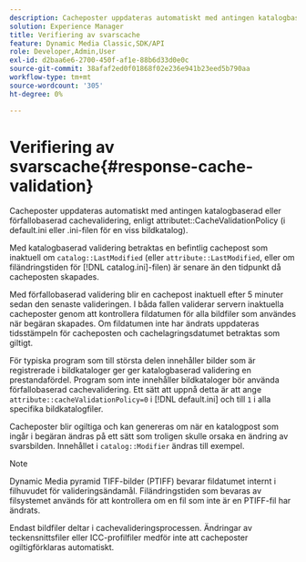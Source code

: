 ```yaml
---
description: Cacheposter uppdateras automatiskt med antingen katalogbaserad eller förfallobaserad cachevalidering, vilket väljs med attributet CacheValidationPolicy (i default.ini eller .ini-filen för en viss bildkatalog).
solution: Experience Manager
title: Verifiering av svarscache
feature: Dynamic Media Classic,SDK/API
role: Developer,Admin,User
exl-id: d2baa6e6-2700-450f-af1e-88b6d33d0e0c
source-git-commit: 38afaf2ed0f01868f02e236e941b23eed5b790aa
workflow-type: tm+mt
source-wordcount: '305'
ht-degree: 0%

---
```


# Verifiering av svarscache{#response-cache-validation}

Cacheposter uppdateras automatiskt med antingen katalogbaserad eller förfallobaserad cachevalidering, enligt attributet::CacheValidationPolicy (i default.ini eller .ini-filen för en viss bildkatalog).

Med katalogbaserad validering betraktas en befintlig cachepost som inaktuell om `catalog::LastModified` (eller `attribute::LastModified`, eller om filändringstiden för [!DNL catalog.ini]-filen) är senare än den tidpunkt då cacheposten skapades.

Med förfallobaserad validering blir en cachepost inaktuell efter 5 minuter sedan den senaste valideringen. I båda fallen validerar servern inaktuella cacheposter genom att kontrollera fildatumen för alla bildfiler som användes när begäran skapades. Om fildatumen inte har ändrats uppdateras tidsstämpeln för cacheposten och cachelagringsdatumet betraktas som giltigt.

För typiska program som till största delen innehåller bilder som är registrerade i bildkataloger ger ger katalogbaserad validering en prestandafördel. Program som inte innehåller bildkataloger bör använda förfallobaserad cachevalidering. Ett sätt att uppnå detta är att ange `attribute::cacheValidationPolicy=0` i [!DNL default.ini] och till `1` i alla specifika bildkatalogfiler.

Cacheposter blir ogiltiga och kan genereras om när en katalogpost som ingår i begäran ändras på ett sätt som troligen skulle orsaka en ändring av svarsbilden. Innehållet i `catalog::Modifier` ändras till exempel.

>[!NOTE]
>
>Dynamic Media pyramid TIFF-bilder (PTIFF) bevarar fildatumet internt i filhuvudet för valideringsändamål. Filändringstiden som bevaras av filsystemet används för att kontrollera om en fil som inte är en PTIFF-fil har ändrats.

Endast bildfiler deltar i cachevalideringsprocessen. Ändringar av teckensnittsfiler eller ICC-profilfiler medför inte att cacheposter ogiltigförklaras automatiskt.
